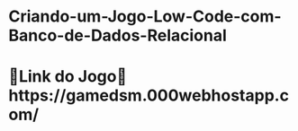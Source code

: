 # Criando-um-Jogo-Low-Code-com-Banco-de-Dados-Relacional
<h1>🔗Link do Jogo🔗 https://gamedsm.000webhostapp.com/ </h1>

